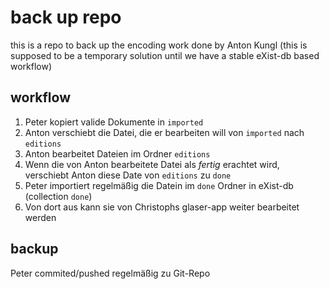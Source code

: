 # back up repo

this is a repo to back up the encoding work done by Anton Kungl (this is supposed to be a temporary solution until we have a stable eXist-db based workflow)

## workflow

1. Peter kopiert valide Dokumente in `imported`
2. Anton verschiebt die Datei, die er bearbeiten will von `imported` nach `editions`
3. Anton bearbeitet Dateien im Ordner `editions`
4. Wenn die von Anton bearbeitete Datei als *fertig* erachtet wird, verschiebt Anton diese Date von `editions` zu `done`
5. Peter importiert regelmäßig die Datein im `done` Ordner in eXist-db (collection `done`)
6. Von dort aus kann sie von Christophs glaser-app weiter bearbeitet werden

## backup

Peter commited/pushed regelmäßig zu Git-Repo
